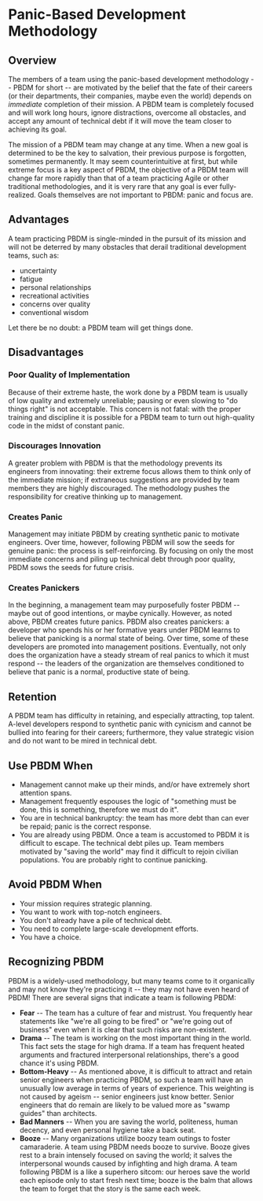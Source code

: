 # Panic-Based Development Methodology

## Overview

The members of a team using the panic-based development methodology -- PBDM for
short -- are motivated by the belief that the fate of their careers (or their
departments, their companies, maybe even the world) depends on _immediate_
completion of their mission.  A PBDM team is completely focused and will work
long hours, ignore distractions, overcome all obstacles, and accept any amount
of technical debt if it will move the team closer to achieving its goal.

The mission of a PBDM team may change at any time.  When a new goal is
determined to be the key to salvation, their previous purpose is forgotten,
sometimes permanently.  It may seem counterintuitive at first, but while
extreme focus is a key aspect of PBDM, the objective of a PBDM team will change
far more rapidly than that of a team practicing Agile or other traditional
methodologies, and it is very rare that any goal is ever fully-realized.  Goals
themselves are not important to PBDM: panic and focus are.

## Advantages

A team practicing PBDM is single-minded in the pursuit of its mission and will
not be deterred by many obstacles that derail traditional development teams,
such as:

- uncertainty
- fatigue
- personal relationships
- recreational activities
- concerns over quality
- conventional wisdom

Let there be no doubt: a PBDM team will get things done.

## Disadvantages

### Poor Quality of Implementation

Because of their extreme haste, the work done by a PBDM team is usually of low
quality and extremely unreliable; pausing or even slowing to "do things right"
is not acceptable.  This concern is not fatal: with the proper training and
discipline it is possible for a PBDM team to turn out high-quality code in the
midst of constant panic.

### Discourages Innovation

A greater problem with PBDM is that the methodology prevents its engineers from
innovating: their extreme focus allows them to think only of the immediate
mission; if extraneous suggestions are provided by team members they are highly
discouraged.  The methodology pushes the responsibility for creative thinking
up to management.

### Creates Panic

Management may initiate PBDM by creating synthetic panic to motivate engineers.
Over time, however, following PBDM will sow the seeds for genuine panic: the
process is self-reinforcing.  By focusing on only the most immediate concerns
and piling up technical debt through poor quality, PBDM sows the seeds for
future crisis.

### Creates Panickers

In the beginning, a management team may purposefully foster PBDM -- maybe out
of good intentions, or maybe cynically.  However, as noted above, PBDM creates
future panics.  PBDM also creates panickers: a developer who spends his or
her formative years under PBDM learns to believe that panicking is a normal
state of being.  Over time, some of these developers are promoted into
management positions.  Eventually, not only does the organization have a steady
stream of real panics to which it must respond -- the leaders of the
organization are themselves conditioned to believe that panic is a normal,
productive state of being.

## Retention

A PBDM team has difficulty in retaining, and especially attracting, top talent.
A-level developers respond to synthetic panic with cynicism and cannot be
bullied into fearing for their careers; furthermore, they value strategic
vision and do not want to be mired in technical debt.

## Use PBDM When

- Management cannot make up their minds, and/or have extremely short attention
  spans.
- Management frequently espouses the logic of "something must be done,
  this is something, therefore we must do it".
- You are in technical bankruptcy: the team has more debt than can ever be
  repaid; panic is the correct response.
- You are already using PBDM.  Once a team is accustomed to PBDM it is
  difficult to escape.  The technical debt piles up.  Team members motivated by
  "saving the world" may find it difficult to rejoin civilian populations.  You
  are probably right to continue panicking.

## Avoid PBDM When

- Your mission requires strategic planning.
- You want to work with top-notch engineers.
- You don't already have a pile of technical debt.
- You need to complete large-scale development efforts.
- You have a choice.

## Recognizing PBDM

PBDM is a widely-used methodology, but many teams come to it organically and
may not know they're practicing it -- they may not have even heard of PBDM!
There are several signs that indicate a team is following PBDM:

- __Fear__ -- The team has a culture of fear and mistrust.  You frequently hear
  statements like "we're all going to be fired" or "we're going out of
  business" even when it is clear that such risks are non-existent.
- __Drama__ -- The team is working on the most important thing in the world.
  This fact sets the stage for high drama.  If a team has frequent heated
  arguments and fractured interpersonal relationships, there's a good chance
  it's using PBDM.
- __Bottom-Heavy__ -- As mentioned above, it is difficult to attract and retain
  senior engineers when practicing PBDM, so such a team will have an unusually
  low average in terms of years of experience.  This weighting is not caused by
  ageism -- senior engineers just know better.  Senior engineers that do remain
  are likely to be valued more as "swamp guides" than architects.
- __Bad Manners__ -- When you are saving the world, politeness, human decency,
  and even personal hygiene take a back seat.
- __Booze__ -- Many organizations utilize boozy team outings to foster
  camaraderie.  A team using PBDM needs booze to survive.  Booze gives rest to
  a brain intensely focused on saving the world; it salves the interpersonal
  wounds caused by infighting and high drama.  A team following PBDM is a
  like a superhero sitcom: our heroes save the world each episode only to start
  fresh next time; booze is the balm that allows the team to forget that
  the story is the same each week.
